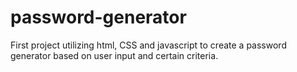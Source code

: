 # password-generator
First project utilizing html, CSS and javascript to create a password generator based on user input and certain criteria. 
